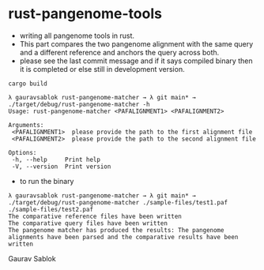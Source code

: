 # rust-pangenome-tools
 - writing all pangenome tools in rust. 
 - This part compares the two pangenome alignment with the same query and a different reference and anchors the query across both. 
 - please see the last commit message and if it says compiled binary then it is completed or else still in development version.

 ```
 cargo build

 ```
 ```
 λ gauravsablok rust-pangenome-matcher → λ git main* → ./target/debug/rust-pangenome-matcher -h
 Usage: rust-pangenome-matcher <PAFALIGNMENT1> <PAFALIGNMENT2>
 
 Arguments:
  <PAFALIGNMENT1>  please provide the path to the first alignment file
  <PAFALIGNMENT2>  please provide the path to the second alignment file

 Options:
  -h, --help     Print help
  -V, --version  Print version

 ```
 - to run the binary
 ```
λ gauravsablok rust-pangenome-matcher → λ git main* → ./target/debug/rust-pangenome-matcher ./sample-files/test1.paf ./sample-files/test2.paf
The comparative reference files have been written
The comparative query files have been written
The pangenome matcher has produced the results: The pangenome alignments have been parsed and the comparative results have been written

 ```
 Gaurav Sablok
